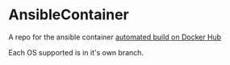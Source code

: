 # AnsibleContainer

A repo for the ansible container [automated build on Docker Hub](https://hub.docker.com/r/aaroc/ansiblecontainer)

Each OS supported is in it's own branch.
